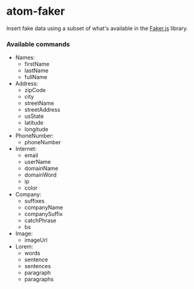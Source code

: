 # atom-faker

Insert fake data using a subset of what's available in the
[Faker.js](https://github.com/Marak/Faker.js) library.

### Available commands
- Names:
  - firstName
  - lastName
  - fullName
- Address:
  - zipCode
  - city
  - streetName
  - streetAddress
  - usState
  - latitude
  - longitude
- PhoneNumber:
  - phoneNumber
- Internet:
  - email
  - userName
  - domainName
  - domainWord
  - ip
  - color
- Company:
  - suffixes
  - companyName
  - companySuffix
  - catchPhrase
  - bs
- Image:
  - imageUrl
- Lorem:
  - words
  - sentence
  - sentences
  - paragraph
  - paragraphs
